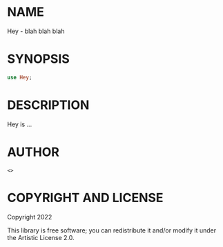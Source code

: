 NAME
====

Hey - blah blah blah

SYNOPSIS
========

```raku
use Hey;
```

DESCRIPTION
===========

Hey is ...

AUTHOR
======

    <>

COPYRIGHT AND LICENSE
=====================

Copyright 2022 

This library is free software; you can redistribute it and/or modify it under the Artistic License 2.0.

